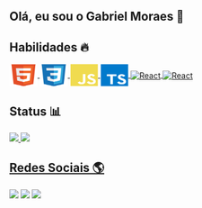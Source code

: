   <div> 
    <p align="left"><h2> Olá, eu sou o Gabriel Moraes 👋</p>
  </div>

  <div style="display: inline_block"><h2 align="left">Habilidades 🔥</h2>
  <a href="https://developer.mozilla.org/pt-BR/docs/Web/HTML">
    <img align="center" alt="Icon HTML" height="40" width="50" src="https://raw.githubusercontent.com/devicons/devicon/master/icons/html5/html5-original.svg"/>
  </a>

  <a href="https://developer.mozilla.org/pt-BR/docs/Web/CSS">
    <img align="center" alt="Icon CSS" height="40" width="50" src="https://raw.githubusercontent.com/devicons/devicon/master/icons/css3/css3-original.svg"/>
  </a>

  <a href="https://developer.mozilla.org/pt-BR/docs/Web/JavaScript">
    <img align="center" alt="Icon JavaScript" height="40" width="50" src="https://raw.githubusercontent.com/devicons/devicon/master/icons/javascript/javascript-plain.svg"/>
   </a>

   <a href="https://developer.mozilla.org/pt-BR/docs/Web/TypeScript">
    <img align="center" alt="Icon TypeScript" height="40" width="50" src="https://raw.githubusercontent.com/devicons/devicon/master/icons/typescript/typescript-plain.svg"/>
   </a>
  
  <a href="https://pt-br.reactjs.org/docs/getting-started.html">
    <img align="center" alt="React" height="42" width="50" src="https://cdn.jsdelivr.net/gh/devicons/devicon/icons/react/react-original.svg" />
  </a>

  <a href="https://pt-br.reactjs.org/docs/getting-started.html">
    <img align="center" alt="React" height="42" width="50" src="https://cdn.jsdelivr.net/gh/devicons/devicon/icons/next/nextjs.svg" />
  </a>

 
<h2 align="left">Status 📊</h2>
 <div>
  <a href="https://github.com/gabrielmoraesy">
  <img height="180px" src="https://github-readme-stats.vercel.app/api?username=gabrielmoraesy&show_icons=true&theme=dark&include_all_commits=true&count_private=true"/>
  <img height="180px" src="https://github-readme-stats.vercel.app/api/top-langs/?username=gabrielmoraesy&layout=compact&langs_count=7&theme=dark"/>
  </div>
  

<div style="display: inline_block"><h2 align="left">Redes Sociais 🌎</h2>
  <a href="https://www.instagram.com/moraesdev/" target="_blank"><img src="https://img.shields.io/badge/-Instagram-%23E4405F?style=for-the-badge&logo=instagram&logoColor=white" target="_blank"></a>
  <a href = "mailto:ygabrielmoraes@gmail.com"><img src="https://img.shields.io/badge/-Gmail-%23333?style=for-the-badge&logo=gmail&logoColor=white" target="_blank"></a>
  <a href="https://www.linkedin.com/in/gabrielmoraespires/" target="_blank"><img src="https://img.shields.io/badge/-LinkedIn-%230077B5?style=for-the-badge&logo=linkedin&logoColor=white" target="_blank"></a> 
 
</div>

